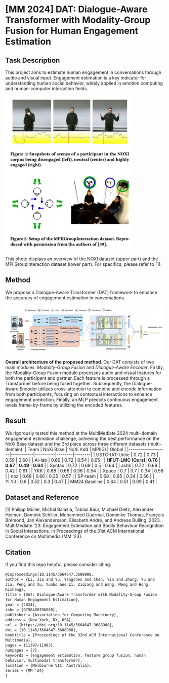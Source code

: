 # [MM 2024] DAT: Dialogue-Aware Transformer with Modality-Group Fusion for Human Engagement Estimation

## Task Description

This project aims to estimate human engagement in conversations through audio and visual input. Engagement estimation is a key indicator for understanding human social behavior, widely applied in emotion computing and human-computer interaction fields.

<img src="https://github.com/MSA-LMC/DAT/blob/main/data_vis.jpg" alt="Human Engagement Estimation" width="400"/>


This photo displays an overview of the NOXI dataset (upper part) and the MPIIGroupInteraction dataset (lower part). For specifics, please refer to [1].


## Method       

We propose a Dialogue-Aware Transformer (DAT) framework to enhance the accuracy of engagement estimation in conversations.

<img src="https://github.com/MSA-LMC/DAT/blob/main/model_structure.jpg" alt="Model Structure" width="1500"/>

**Overall architecture of the proposed method**.  Our DAT consists of two main modules: _Modality-Group Fusion_ and _Dialogue-Aware Encoder_. Firstly, the Modality-Group Fusion module processes audio and visual features for both the participant and partner. Each feature is processed through a Transformer before being fused together. Subsequently, the Dialogue-Aware Encoder utilizes cross-attention to combine and encode information from both participants, focusing on contextual interactions to enhance engagement prediction. Finally, an MLP predicts continuous engagement levels frame-by-frame by utilizing the encoded features.

## Result

We rigorously tested this method at the MultiMediate 2024 multi-domain engagement estimation challenge, achieving the best performance on the NoXi Base dataset and the 3rd place across three different datasets (multi-domain):
| Team              | NoXi Base | NoXi Add | MPIIGI | Global |
|-------------------|-----------|----------|--------|--------|
| USTC-IAT-Unite    | 0.72      | 0.73     | 0.59   | 0.68   |
| AI-lab            | 0.69      | 0.72     | 0.54   | 0.65   |
| **HFUT-LMC (Ours)**| **0.76** | **0.67** | **0.49** | **0.64** |
| Syntax            | 0.72      | 0.69     | 0.5    | 0.64   |
| ashk              | 0.72      | 0.69     | 0.42   | 0.61   |
| YKK               | 0.68      | 0.66     | 0.36   | 0.54   |
| Xpace             | 0.7       | 0.7      | 0.34   | 0.58   |
| nox               | 0.68      | 0.66     | 0.35   | 0.57   |
| SP-team           | 0.68      | 0.65     | 0.34   | 0.56   |
| YI.YJ             | 0.6       | 0.52     | 0.3    | 0.47   |
| MM24 Baseline     | 0.64      | 0.51     | 0.09   | 0.41   |

## Dataset and Reference

[1] Philipp Müller, Michal Balazia, Tobias Baur, Michael Dietz, Alexander Heimerl, Dominik Schiller, Mohammed Guermal, Dominike Thomas, François Brémond, Jan Alexandersson, Elisabeth André, and Andreas Bulling. 2023. MultiMediate '23: Engagement Estimation and Bodily Behaviour Recognition in Social Interactions. In Proceedings of the 31st ACM International Conference on Multimedia (MM '23).


## Citation
If you find this repo helpful, please consider citing:

```
@inproceedings{10.1145/3664647.3688988,
author = {Li, Jia and Yu, Yangchen and Chen, Yin and Zhang, Yu and Jia, Peng and Xu, Yunbo and Li, Ziqiang and Wang, Meng and Hong, Richang},
title = {DAT: Dialogue-Aware Transformer with Modality-Group Fusion for Human Engagement Estimation},
year = {2024},
isbn = {9798400706868},
publisher = {Association for Computing Machinery},
address = {New York, NY, USA},
url = {https://doi.org/10.1145/3664647.3688988},
doi = {10.1145/3664647.3688988},
booktitle = {Proceedings of the 32nd ACM International Conference on Multimedia},
pages = {11397–11403},
numpages = {7},
keywords = {engagement estimation, feature group fusion, human behavior, multimodal transformer},
location = {Melbourne VIC, Australia},
series = {MM '24}
}
```

